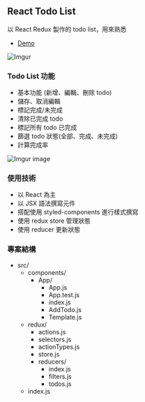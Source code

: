 ## React Todo List 
以 React Redux 製作的 todo list，用來熟悉
* [Demo](https://kaochihyu.github.io/react-todo-list/)

![Imgur](https://imgur.com/GfwDl2z.gif)

### Todo List 功能
* 基本功能 (新增、編輯、刪除 todo)
* 儲存、取消編輯
* 標記完成/未完成
* 清除已完成 todo 
* 標記所有 todo 已完成
* 篩選 todo 狀態(全部、完成、未完成)
* 計算完成率

![Imgur image](https://imgur.com/UDLb509.jpeg)

### 使用技術
* 以 React 為主
* 以 JSX 語法撰寫元件
* 搭配使用 styled-components 進行樣式撰寫
* 使用 redux store 管理狀態
* 使用 reducer 更新狀態 

### 專案結構
* src/
  * components/
    * App/
      * App.js
      * App.test.js
      * index.js
      * AddTodo.js
      * Template.js
  * redux/
    * actions.js
    * selectors.js
    * actionTypes.js
    * store.js
    * reducers/
      * index.js
      * filters.js
      * todos.js
  * index.js
